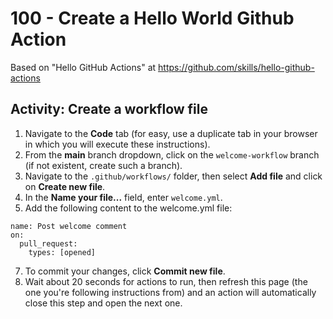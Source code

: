# 100 - Create a Hello World Github Action

Based on "Hello GitHub Actions" at https://github.com/skills/hello-github-actions

## Activity: Create a workflow file

1. Navigate to the **Code** tab (for easy, use a duplicate tab in your browser in which you will execute these instructions).
2. From the **main** branch dropdown, click on the ```welcome-workflow``` branch (if not existent, create such a branch).
3. Navigate to the ```.github/workflows/``` folder, then select **Add file** and click on **Create new file**.
4. In the **Name your file...** field, enter ```welcome.yml```.
5. Add the following content to the welcome.yml file:

```
name: Post welcome comment
on:
  pull_request:
    types: [opened]
```    
    
7. To commit your changes, click **Commit new file**.
8. Wait about 20 seconds for actions to run, then refresh this page (the one you're following instructions from) and an action will automatically close this step and open the next one.
